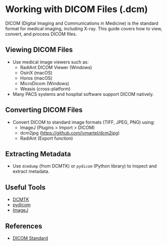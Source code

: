# Working with DICOM Files (.dcm)

DICOM (Digital Imaging and Communications in Medicine) is the standard format for medical imaging, including X-ray. This guide covers how to view, convert, and process DICOM files.

## Viewing DICOM Files
- Use medical image viewers such as:
  - RadiAnt DICOM Viewer (Windows)
  - OsiriX (macOS)
  - Horos (macOS)
  - MicroDicom (Windows)
  - Weasis (cross-platform)
- Many PACS systems and hospital software support DICOM natively.

## Converting DICOM Files
- Convert DICOM to standard image formats (TIFF, JPEG, PNG) using:
  - ImageJ (Plugins > Import > DICOM)
  - dcm2jpg (https://github.com/ivmartel/dcm2jpg)
  - RadiAnt (Export function)

## Extracting Metadata
- Use `dcmdump` (from DCMTK) or `pydicom` (Python library) to inspect and extract metadata.

## Useful Tools
- [DCMTK](https://dicom.offis.de/dcmtk.php.en)
- [pydicom](https://pydicom.github.io/)
- [ImageJ](https://imagej.nih.gov/ij/)

## References
- [DICOM Standard](https://www.dicomstandard.org/)
